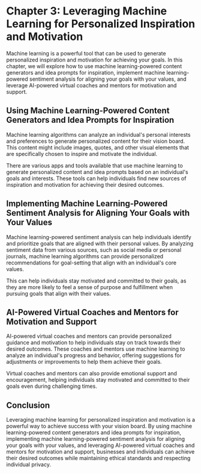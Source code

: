 Chapter 3: Leveraging Machine Learning for Personalized Inspiration and Motivation
==================================================================================

Machine learning is a powerful tool that can be used to generate personalized inspiration and motivation for achieving your goals. In this chapter, we will explore how to use machine learning-powered content generators and idea prompts for inspiration, implement machine learning-powered sentiment analysis for aligning your goals with your values, and leverage AI-powered virtual coaches and mentors for motivation and support.

Using Machine Learning-Powered Content Generators and Idea Prompts for Inspiration
----------------------------------------------------------------------------------

Machine learning algorithms can analyze an individual's personal interests and preferences to generate personalized content for their vision board. This content might include images, quotes, and other visual elements that are specifically chosen to inspire and motivate the individual.

There are various apps and tools available that use machine learning to generate personalized content and idea prompts based on an individual's goals and interests. These tools can help individuals find new sources of inspiration and motivation for achieving their desired outcomes.

Implementing Machine Learning-Powered Sentiment Analysis for Aligning Your Goals with Your Values
-------------------------------------------------------------------------------------------------

Machine learning-powered sentiment analysis can help individuals identify and prioritize goals that are aligned with their personal values. By analyzing sentiment data from various sources, such as social media or personal journals, machine learning algorithms can provide personalized recommendations for goal-setting that align with an individual's core values.

This can help individuals stay motivated and committed to their goals, as they are more likely to feel a sense of purpose and fulfillment when pursuing goals that align with their values.

AI-Powered Virtual Coaches and Mentors for Motivation and Support
-----------------------------------------------------------------

AI-powered virtual coaches and mentors can provide personalized guidance and motivation to help individuals stay on track towards their desired outcomes. These coaches and mentors use machine learning to analyze an individual's progress and behavior, offering suggestions for adjustments or improvements to help them achieve their goals.

Virtual coaches and mentors can also provide emotional support and encouragement, helping individuals stay motivated and committed to their goals even during challenging times.

Conclusion
----------

Leveraging machine learning for personalized inspiration and motivation is a powerful way to achieve success with your vision board. By using machine learning-powered content generators and idea prompts for inspiration, implementing machine learning-powered sentiment analysis for aligning your goals with your values, and leveraging AI-powered virtual coaches and mentors for motivation and support, businesses and individuals can achieve their desired outcomes while maintaining ethical standards and respecting individual privacy.
